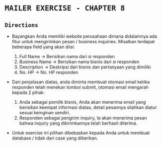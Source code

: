 # `MAILER EXERCISE - CHAPTER 8`

## `Directions`
- Bayangkan Anda memiliki website perusahaan dimana didalamnya ada fitur untuk mengirimkan pesan / business inquiries. Misalkan terdapat beberapa field yang akan diisi:
    1. Full Name        -> Berisikan nama dari si responden
    2. Business Name    -> Berisikan nama bisnis dari si responden
    3. Description      -> Deskripsi dari bisnis dan pertanyaan yang dimiliki
    4. No. HP           -> No. HP responden

- Dari penjelasan diatas, anda diminta membuat otomasi email ketika responden telah menekan tombol submit, otomasi email mengarah kepada 2 pihak:
    1. Anda sebagai pemilik bisnis, Anda akan menerima email yang berisikan keempat informasi diatas, detail pesannya silahkan diatur sesuai keinginan sendiri.
    2. Responden sebagai pengirim inquiry, Ia akan menerima pesan bahwa inquiry yang dikirimkannya telah berhasil diterima.

- Untuk exercise ini pilihan dibebaskan kepada Anda untuk membuat database / tidak dari case yang diberikan.

